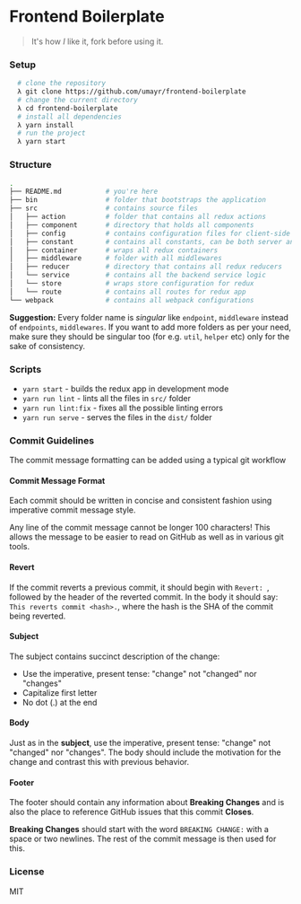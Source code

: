 # Frontend Boilerplate
> It's how _I_ like it, fork before using it.

### Setup
```bash
  # clone the repository
  λ git clone https://github.com/umayr/frontend-boilerplate
  # change the current directory
  λ cd frontend-boilerplate
  # install all dependencies
  λ yarn install
  # run the project
  λ yarn start
```

### Structure
```bash
.
├── README.md           # you're here
├── bin                 # folder that bootstraps the application
├── src                 # contains source files
│   ├── action          # folder that contains all redux actions
│   ├── component       # directory that holds all components
│   ├── config          # contains configuration files for client-side
│   ├── constant        # contains all constants, can be both server and client side
│   ├── container       # wraps all redux containers
│   ├── middleware      # folder with all middlewares
│   ├── reducer         # directory that contains all redux reducers
│   └── service         # contains all the backend service logic
│   └── store           # wraps store configuration for redux
│   └── route           # contains all routes for redux app
└── webpack             # contains all webpack configurations
```

**Suggestion:** Every folder name is _singular_ like `endpoint`, `middleware` instead of `endpoints`, `middlewares`. If you want to add more folders as per your need, make sure they should be singular too (for e.g. `util`, `helper` etc) only for the sake of consistency.

### Scripts

- `yarn start` - builds the redux app in development mode
- `yarn run lint` - lints all the files in `src/` folder
- `yarn run lint:fix` - fixes all the possible linting errors
- `yarn run serve` - serves the files in the `dist/` folder

### Commit Guidelines

The commit message formatting can be added using a typical git workflow

#### Commit Message Format
Each commit should be written in concise and consistent fashion using imperative commit message style.

Any line of the commit message cannot be longer 100 characters! This allows the message to be easier
to read on GitHub as well as in various git tools.

#### Revert
If the commit reverts a previous commit, it should begin with `Revert: `, followed by the header of the reverted commit. In the body it should say: `This reverts commit <hash>.`, where the hash is the SHA of the commit being reverted.
#### Subject
The subject contains succinct description of the change:

* Use the imperative, present tense: "change" not "changed" nor "changes"
* Capitalize first letter
* No dot (.) at the end

#### Body
Just as in the **subject**, use the imperative, present tense: "change" not "changed" nor "changes".
The body should include the motivation for the change and contrast this with previous behavior.

#### Footer
The footer should contain any information about **Breaking Changes** and is also the place to
reference GitHub issues that this commit **Closes**.

**Breaking Changes** should start with the word `BREAKING CHANGE:` with a space or two newlines. The rest of the commit message is then used for this.


### License
MIT
